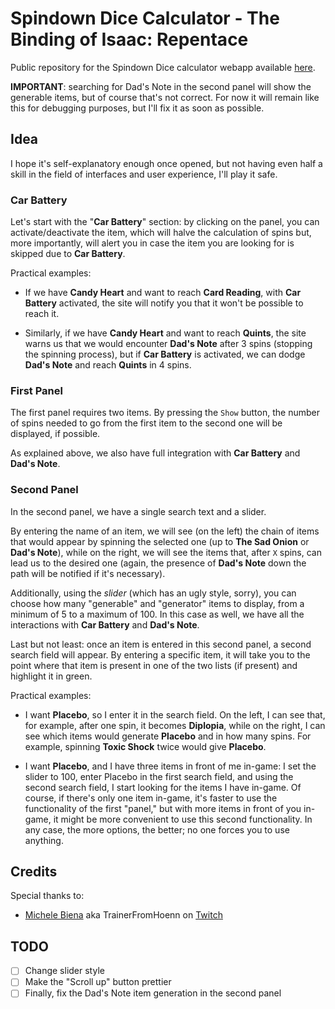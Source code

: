 # Spindown Dice Calculator - The Binding of Isaac: Repentace

Public repository for the Spindown Dice calculator webapp available [here](https://spindowndicecalculator.web.app).

**IMPORTANT**: searching for Dad's Note in the second panel will show the generable items, but of course that's not correct. For now it will remain like this for debugging purposes, but I'll fix it as soon as possible.

## Idea

I hope it's self-explanatory enough once opened, but not having even half a skill in the field of interfaces and user experience, I'll play it safe.

### Car Battery

Let's start with the "**Car Battery**" section: by clicking on the panel, you can activate/deactivate the item, which will halve the calculation of spins but, more importantly, will alert you in case the item you are looking for is skipped due to **Car Battery**.

Practical examples:

- If we have **Candy Heart** and want to reach **Card Reading**, with **Car Battery** activated, the site will notify you that it won't be possible to reach it.

- Similarly, if we have **Candy Heart** and want to reach **Quints**, the site warns us that we would encounter **Dad's Note** after 3 spins (stopping the spinning process), but if **Car Battery** is activated, we can dodge **Dad's Note** and reach **Quints** in 4 spins.

### First Panel

The first panel requires two items. By pressing the `Show` button, the number of spins needed to go from the first item to the second one will be displayed, if possible.

As explained above, we also have full integration with **Car Battery** and **Dad's Note**.

### Second Panel

In the second panel, we have a single search text and a slider.

By entering the name of an item, we will see (on the left) the chain of items that would appear by spinning the selected one (up to **The Sad Onion** or **Dad's Note**), while on the right, we will see the items that, after `X` spins, can lead us to the desired one (again, the presence of **Dad's Note** down the path will be notified if it's necessary).

Additionally, using the _slider_ (which has an ugly style, sorry), you can choose how many "generable" and "generator" items to display, from a minimum of 5 to a maximum of 100. In this case as well, we have all the interactions with **Car Battery** and **Dad's Note**.

Last but not least: once an item is entered in this second panel, a second search field will appear. By entering a specific item, it will take you to the point where that item is present in one of the two lists (if present) and highlight it in green.

Practical examples:

- I want **Placebo**, so I enter it in the search field. On the left, I can see that, for example, after one spin, it becomes **Diplopia**, while on the right, I can see which items would generate **Placebo** and in how many spins. For example, spinning **Toxic Shock** twice would give **Placebo**.
  
- I want **Placebo**, and I have three items in front of me in-game: I set the slider to 100, enter Placebo in the first search field, and using the second search field, I start looking for the items I have in-game. Of course, if there's only one item in-game, it's faster to use the functionality of the first "panel," but with more items in front of you in-game, it might be more convenient to use this second functionality. In any case, the more options, the better; no one forces you to use anything.

## Credits
Special thanks to:

 - [Michele Biena](https://github.com/MicheleBiena) aka TrainerFromHoenn on [Twitch](https://www.twitch.tv/trainerfromhoenn)

## TODO

- [ ] Change slider style
- [ ] Make the "Scroll up" button prettier
- [ ] Finally, fix the Dad's Note item generation in the second panel
